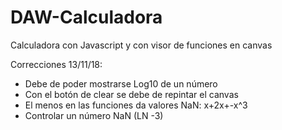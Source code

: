 # DAW-Calculadora
Calculadora con Javascript y con visor de funciones en canvas

Correcciones 13/11/18:
- Debe de poder mostrarse Log10 de un número
- Con el botón de clear se debe de repintar el canvas
- El menos en las funciones da valores NaN: x+2x+-x^3
- Controlar un número NaN (LN -3)

